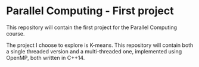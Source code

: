 # Parallel Computing - First project

This repository will contain the first project for the Parallel Computing course.

The project I choose to explore is K-means.
This repository will contain both a single threaded version and a multi-threaded one,
implemented using OpenMP, both written in C++14.
